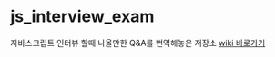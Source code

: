 # js_interview_exam
자바스크립트 인터뷰 할때 나올만한 Q&A를 번역해놓은 저장소
[wiki 바로가기](https://github.com/pouu69/js_basic_question/wiki)
